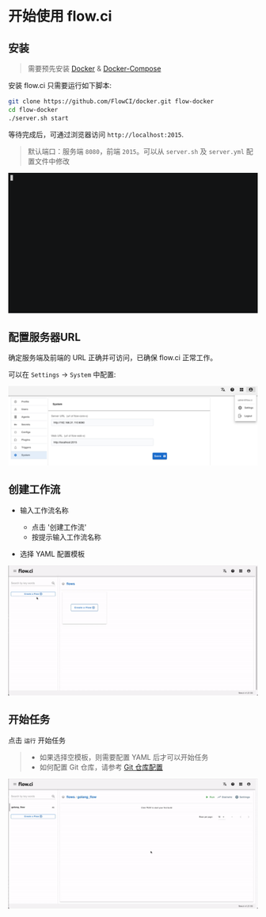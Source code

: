 # 开始使用 flow.ci

## 安装

> 需要预先安装 [Docker](https://docs.docker.com/install/) & [Docker-Compose](https://docs.docker.com/compose/install/)

安装 flow.ci 只需要运行如下脚本:

```bash
git clone https://github.com/FlowCI/docker.git flow-docker
cd flow-docker
./server.sh start
```

等待完成后，可通过浏览器访问 `http://localhost:2015`.

>  默认端口：服务端 `8080`，前端 `2015`。可以从 `server.sh` 及 `server.yml` 配置文件中修改

![start_server](../../images/start_server.gif)


## 配置服务器URL

确定服务端及前端的 URL 正确并可访问，已确保 flow.ci 正常工作。

可以在 `Settings` -> `System` 中配置:

![config_url](../../images/config_server_url.png)


## 创建工作流

- 输入工作流名称
  - 点击 '创建工作流'
  - 按提示输入工作流名称
  
- 选择 YAML 配置模板

![create_flow](../../images/create_flow.gif)

## 开始任务

点击 `运行` 开始任务

> - 如果选择空模板，则需要配置 YAML 后才可以开始任务
> - 如何配置 Git 仓库，请参考 [Git 仓库配置](/cn/git/index.md)

![start_job](../../images/start_job.gif)